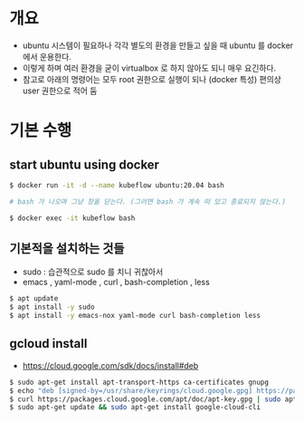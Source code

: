 # 개요
 - ubuntu 시스템이 필요하나 각각 별도의 환경을 만들고 싶을 때 ubuntu 를 docker 에서 운용한다.
 - 이렇게 하며 여러 환경을 굳이 virtualbox 로 하지 않아도 되니 매우 요긴하다.
 - 참고로 아래의 명령어는 모두 root 권한으로 실행이 되나 (docker 특성) 편의상 user 권한으로 적어 둠
# 기본 수행

## start ubuntu using docker

```bash
$ docker run -it -d --name kubeflow ubuntu:20.04 bash

# bash 가 나오며 그냥 창을 닫는다. (그러면 bash 가 계속 떠 있고 종료되지 않는다.)

$ docker exec -it kubeflow bash
```

## 기본적을 설치하는 것들
 - sudo : 습관적으로 sudo 를 치니 귀찮아서
 - emacs , yaml-mode , curl , bash-completion , less

```bash
$ apt update
$ apt install -y sudo
$ apt install -y emacs-nox yaml-mode curl bash-completion less
```

## gcloud install
 - https://cloud.google.com/sdk/docs/install#deb

```bash
$ sudo apt-get install apt-transport-https ca-certificates gnupg
$ echo "deb [signed-by=/usr/share/keyrings/cloud.google.gpg] https://packages.cloud.google.com/apt cloud-sdk main" | sudo tee -a /etc/apt/sources.list.d/google-cloud-sdk.list
$ curl https://packages.cloud.google.com/apt/doc/apt-key.gpg | sudo apt-key --keyring /usr/share/keyrings/cloud.google.gpg add -
$ sudo apt-get update && sudo apt-get install google-cloud-cli
```

